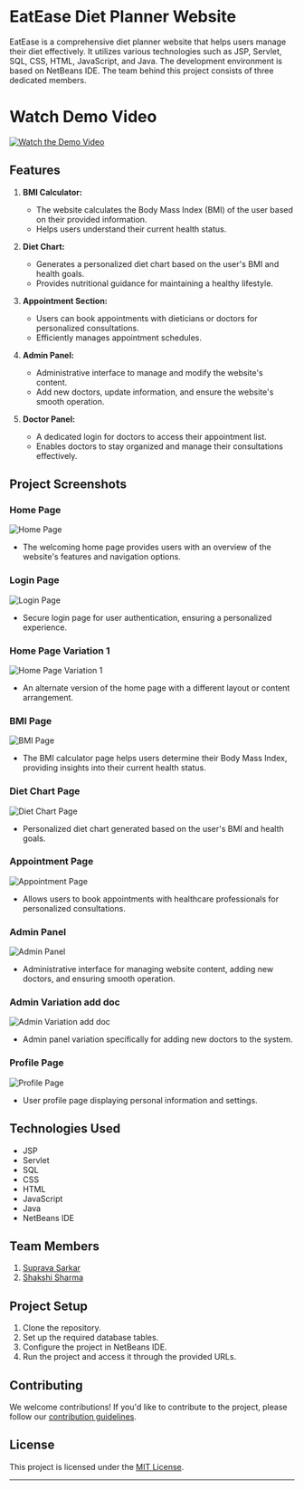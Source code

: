 # EatEase Diet Planner Website

EatEase is a comprehensive diet planner website that helps users manage their diet effectively. It utilizes various technologies such as JSP, Servlet, SQL, CSS, HTML, JavaScript, and Java. The development environment is based on NetBeans IDE. The team behind this project consists of three dedicated members.

 # Watch Demo Video
[![Watch the Demo Video](https://img.youtube.com/vi/VleNwK-Xywc/0.jpg)](https://www.youtube.com/watch?v=VleNwK-Xywc)


## Features

1. **BMI Calculator:**
   - The website calculates the Body Mass Index (BMI) of the user based on their provided information.
   - Helps users understand their current health status.

2. **Diet Chart:**
   - Generates a personalized diet chart based on the user's BMI and health goals.
   - Provides nutritional guidance for maintaining a healthy lifestyle.

3. **Appointment Section:**
   - Users can book appointments with dieticians or doctors for personalized consultations.
   - Efficiently manages appointment schedules.

4. **Admin Panel:**
   - Administrative interface to manage and modify the website's content.
   - Add new doctors, update information, and ensure the website's smooth operation.

5. **Doctor Panel:**
   - A dedicated login for doctors to access their appointment list.
   - Enables doctors to stay organized and manage their consultations effectively.

## Project Screenshots

### Home Page
![Home Page](https://github.com/Khushi977/EatEase-Diet-Planner-Website/assets/130831307/c5af233e-d484-4354-bf49-5f299255914f)
- The welcoming home page provides users with an overview of the website's features and navigation options.

### Login Page
![Login Page](https://github.com/Khushi977/EatEase-Diet-Planner-Website/assets/130831307/182d5924-79d8-4b1c-b444-0e9c731a841b)
- Secure login page for user authentication, ensuring a personalized experience.

### Home Page Variation 1
![Home Page Variation 1](https://github.com/Khushi977/EatEase-Diet-Planner-Website/assets/130831307/65ccc552-3ea7-475c-8ed0-ae0e66d47f84)
- An alternate version of the home page with a different layout or content arrangement.

### BMI Page
![BMI Page](https://github.com/Khushi977/EatEase-Diet-Planner-Website/assets/130831307/ae5cf962-799a-4909-b4e1-c9624c0b5c39)
- The BMI calculator page helps users determine their Body Mass Index, providing insights into their current health status.

### Diet Chart Page
![Diet Chart Page](https://github.com/Khushi977/EatEase-Diet-Planner-Website/assets/130831307/baf5fa77-2a06-4afa-84c2-df6477be1f0a)
- Personalized diet chart generated based on the user's BMI and health goals.

### Appointment Page
![Appointment Page](https://github.com/Khushi977/EatEase-Diet-Planner-Website/assets/130831307/e4dc7a2a-00f2-4477-8d30-8812da2a75e2)
- Allows users to book appointments with healthcare professionals for personalized consultations.

### Admin Panel
![Admin Panel](https://github.com/Khushi977/EatEase-Diet-Planner-Website/assets/130831307/7c9154bf-cd43-4a8d-b28a-81b49c2f2da1)
- Administrative interface for managing website content, adding new doctors, and ensuring smooth operation.

### Admin Variation add doc
![Admin Variation add doc](https://github.com/Khushi977/EatEase-Diet-Planner-Website/assets/130831307/628dbefa-2e64-40ba-9027-4affebdc28de)
- Admin panel variation specifically for adding new doctors to the system.

### Profile Page
![Profile Page](https://github.com/Khushi977/EatEase-Diet-Planner-Website/assets/130831307/41716ee5-01b6-4de6-9113-c7fdf3e8e9f7)
- User profile page displaying personal information and settings.




## Technologies Used

- JSP
- Servlet
- SQL
- CSS
- HTML
- JavaScript
- Java
- NetBeans IDE

## Team Members

1. [Suprava Sarkar](link-to-github-profile)
2. [Shakshi Sharma](https://github.com/shakshi2026)

## Project Setup

1. Clone the repository.
2. Set up the required database tables.
3. Configure the project in NetBeans IDE.
4. Run the project and access it through the provided URLs.

## Contributing

We welcome contributions! If you'd like to contribute to the project, please follow our [contribution guidelines](link-to-contribution-guidelines).

## License

This project is licensed under the [MIT License](link-to-license).

---
